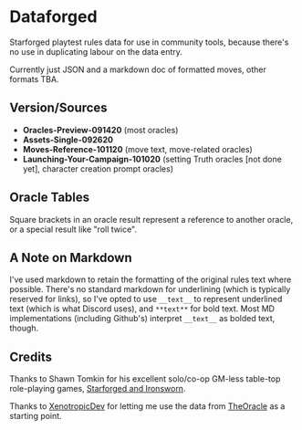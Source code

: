 # Dataforged

Starforged playtest rules data for use in community tools, because there's no use in duplicating labour on the data entry.

Currently just JSON and a markdown doc of formatted moves, other formats TBA.

## Version/Sources

  * **Oracles-Preview-091420** (most oracles)
  * **Assets-Single-092620**
  * **Moves-Reference-101120** (move text, move-related oracles)
  * **Launching-Your-Campaign-101020** (setting Truth oracles \[not done yet\], character creation prompt oracles)

## Oracle Tables

Square brackets in an oracle result represent a reference to another oracle, or a special result like "roll twice".

## A Note on Markdown

I've used markdown to retain the formatting of the original rules text where possible. There's no standard markdown for underlining (which is typically reserved for links), so I've opted to use `__text__` to represent underlined text (which is what Discord uses), and `**text**` for bold text. Most MD implementations (including Github's) interpret `__text__` as bolded text, though.

## Credits

Thanks to Shawn Tomkin for his excellent solo/co-op GM-less table-top role-playing games, [Starforged and Ironsworn](https://www.ironswornrpg.com/).

Thanks to [XenotropicDev](https://github.com/XenotropicDev) for letting me use the data from [TheOracle](https://github.com/XenotropicDev/TheOracle) as a starting point.
